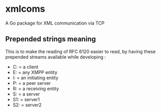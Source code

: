 # xmlcoms
A Go package for XML communication via TCP

## Prepended strings meaning
This is to make the reading of RFC 6120 easier to read, by having these
prepended streams available while developing :

- C: = a client
- E: = any XMPP entity
- I: = an initiating entity
- P: = a peer server
- R: = a receiving entity
- S: = a server
- S1: = server1
- S2: = server2

